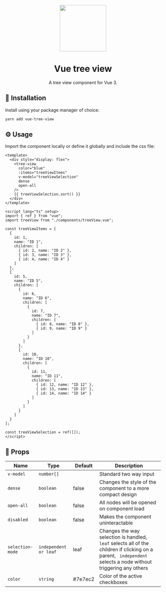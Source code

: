 <div align="center">
  <img height="150" src="https://user-images.githubusercontent.com/36193643/236064375-67123a53-6a84-4e13-af87-acc578c92f86.png" />
</div>

<h1 align=center>Vue tree view</h1>
<p align=center>A tree view component for Vue 3.</p>

## 🚀 Installation

Install using your package manager of choice:

```bash
yarn add vue-tree-view
```

## ⚙️ Usage

Import the component locally or define it globally and include the css file:

```vue
<template>
  <div style="display: flex">
    <tree-view
      color="blue"
      :items="treeViewItems"
      v-model="treeViewSelection"
      dense
      open-all
    />
    {{ treeViewSelection.sort() }}
  </div>
</template>

<script lang="ts" setup>
import { ref } from "vue";
import treeView from "./components/treeView.vue";

const treeViewItems = [
  {
    id: 1,
    name: "ID 1",
    children: [
      { id: 2, name: "ID 2" },
      { id: 3, name: "ID 3" },
      { id: 4, name: "ID 4" }
    ]
  },
  {
    id: 5,
    name: "ID 5",
    children: [
      {
        id: 6,
        name: "ID 6",
        children: [
          {
            id: 7,
            name: "ID 7",
            children: [
              { id: 8, name: "ID 8" },
              { id: 9, name: "ID 9" }
            ]
          }
        ]
      },
      {
        id: 10,
        name: "ID 10",
        children: [
          {
            id: 11,
            name: "ID 11",
            children: [
              { id: 12, name: "ID 12" },
              { id: 13, name: "ID 13" },
              { id: 14, name: "ID 14" }
            ]
          }
        ]
      }
    ]
  }
];

const treeViewSelection = ref([]);
</script>
```

## 📃 Props

| Name             | Type                  | Default | Description                                                                                                                                                   |
| ---------------- | --------------------- | ------- | ------------------------------------------------------------------------------------------------------------------------------------------------------------- |
| `v-model`        | `number[]`            |         | Standard two way input                                                                                                                                        |
| `dense`          | `boolean`             | false   | Changes the style of the component to a more compact design                                                                                                   |
| `open-all`       | `boolean`             | false   | All nodes will be opened on component load                                                                                                                    |
| `disabled`       | `boolean`             | false   | Makes the component uninteractable                                                                                                                            |
| `selection-mode` | `independent or leaf` | leaf    | Changes the way selection is handled, `leaf` selects all of the children if clicking on a parent, ` independent` selects a node without triggering any others |
| `color`          | `string`              | #7e7ec2 | Color of the active checkboxes                                                                                                                                |
